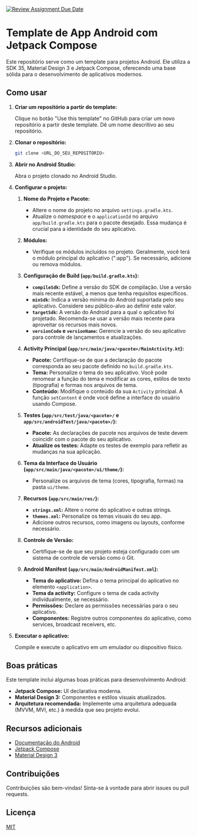 [![Review Assignment Due Date](https://classroom.github.com/assets/deadline-readme-button-22041afd0340ce965d47ae6ef1cefeee28c7c493a6346c4f15d667ab976d596c.svg)](https://classroom.github.com/a/UUAiY6GZ)
# Template de App Android com Jetpack Compose

Este repositório serve como um template para projetos Android. Ele utiliza a SDK 35, Material Design 3 e Jetpack Compose, oferecendo uma base sólida para o desenvolvimento de aplicativos modernos.

## Como usar

1. **Criar um repositório a partir do template:**

   Clique no botão "Use this template" no GitHub para criar um novo repositório a partir deste template. Dê um nome descritivo ao seu repositório.

2. **Clonar o repositório:**

   ```bash
   git clone <URL_DO_SEU_REPOSITORIO>
   ```

3. **Abrir no Android Studio:**

   Abra o projeto clonado no Android Studio.

4. **Configurar o projeto:**

   1. **Nome do Projeto e Pacote:**
      - Altere o nome do projeto no arquivo `settings.gradle.kts`.
      - Atualize o _namespace_ e o `applicationId` no arquivo `app/build.gradle.kts` para o pacote desejado. Essa mudança é crucial para a identidade do seu aplicativo.

   2. **Módulos:**
      - Verifique os módulos incluídos no projeto. Geralmente, você terá o módulo principal do aplicativo (":app"). Se necessário, adicione ou remova módulos.

   3. **Configuração de Build (`app/build.gradle.kts`):**
      - **`compileSdk`:** Define a versão do SDK de compilação. Use a versão mais recente estável, a menos que tenha requisitos específicos.
      - **`minSdk`:** Indica a versão mínima do Android suportada pelo seu aplicativo. Considere seu público-alvo ao definir este valor.
      - **`targetSdk`:** A versão do Android para a qual o aplicativo foi projetado. Recomenda-se usar a versão mais recente para aproveitar os recursos mais novos.
      - **`versionCode` e `versionName`:** Gerencie a versão do seu aplicativo para controle de lançamentos e atualizações.

   4. **Activity Principal (`app/src/main/java/<pacote>/MainActivity.kt`):**
      - **Pacote:** Certifique-se de que a declaração do pacote corresponda ao seu pacote definido no `build.gradle.kts`.
      - **Tema:** Personalize o tema do seu aplicativo. Você pode renomear a função do tema e modificar as cores, estilos de texto (tipografia) e formas nos arquivos de tema.
      - **Conteúdo:** Modifique o conteúdo da sua `Activity` principal. A função `setContent` é onde você define a interface do usuário usando Compose.

   5. **Testes (`app/src/test/java/<pacote>/` e `app/src/androidTest/java/<pacote>/`):**
      - **Pacote:** As declarações de pacote nos arquivos de teste devem coincidir com o pacote do seu aplicativo.
      - **Atualize os testes:** Adapte os testes de exemplo para refletir as mudanças na sua aplicação.

   6. **Tema da Interface do Usuário (`app/src/main/java/<pacote>/ui/theme/`):**
      - Personalize os arquivos de tema (cores, tipografia, formas) na pasta `ui/theme`.

   7. **Recursos (`app/src/main/res/`):**
      - **`strings.xml`:** Altere o nome do aplicativo e outras strings.
      - **`themes.xml`:** Personalize os temas visuais do seu app.
      - Adicione outros recursos, como imagens ou layouts, conforme necessário.

   8. **Controle de Versão:**
      - Certifique-se de que seu projeto esteja configurado com um sistema de controle de versão como o Git.

   9. **Android Manifest (`app/src/main/AndroidManifest.xml`):**
      - **Tema do aplicativo:** Defina o tema principal do aplicativo no elemento `<application>`.
      - **Tema da activity:** Configure o tema de cada activity individualmente, se necessário.
      - **Permissões:** Declare as permissões necessárias para o seu aplicativo.
      - **Componentes:** Registre outros componentes do aplicativo, como services, broadcast receivers, etc.

5. **Executar o aplicativo:**

   Compile e execute o aplicativo em um emulador ou dispositivo físico.

## Boas práticas

Este template inclui algumas boas práticas para desenvolvimento Android:

* **Jetpack Compose:** UI declarativa moderna.
* **Material Design 3:**  Componentes e estilos visuais atualizados.
* **Arquitetura recomendada:** Implemente uma arquitetura adequada (MVVM, MVI, etc.) à medida que seu projeto evolui.

## Recursos adicionais

* [Documentação do Android](https://developer.android.com/docs)
* [Jetpack Compose](https://developer.android.com/jetpack/compose)
* [Material Design 3](https://m3.material.io/)

## Contribuições

Contribuições são bem-vindas! Sinta-se à vontade para abrir issues ou pull requests.


## Licença

[MIT](LICENSE)
